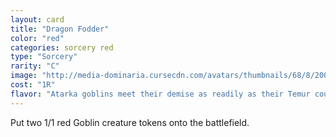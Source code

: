 ```yaml
---
layout: card
title: "Dragon Fodder"
color: "red"
categories: sorcery red
type: "Sorcery"
rarity: "C"
image: "http://media-dominaria.cursecdn.com/avatars/thumbnails/68/8/200/283/635611470864572620.png"
cost: "1R"
flavor: "Atarka goblins meet their demise as readily as their Temur counterparts did, but usually under big, winged shadows."
---
```


Put two 1/1 red Goblin creature tokens onto the battlefield.
